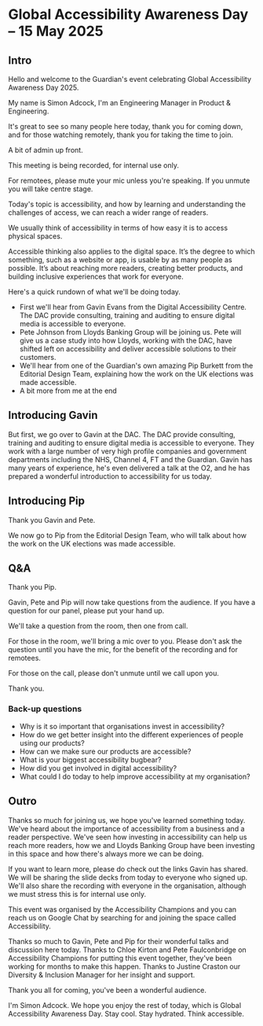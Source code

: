 # Global Accessibility Awareness Day – 15 May 2025

## Intro

Hello and welcome to the Guardian's event celebrating Global Accessibility Awareness Day 2025.

My name is Simon Adcock, I'm an Engineering Manager in Product & Engineering.

It's great to see so many people here today, thank you for coming down, and for those watching remotely, thank you for taking the time to join.

A bit of admin up front.

This meeting is being recorded, for internal use only. 

For remotees, please mute your mic unless you're speaking. If you unmute you will take centre stage.

Today's topic is accessibility, and how by learning and understanding the challenges of access, we can reach a wider range of readers.

We usually think of accessibility in terms of how easy it is to access physical spaces.

Accessible thinking also applies to the digital space. It’s the degree to which something, such as a website or app, is usable by as many people as possible. It’s about reaching more readers, creating better products, and building inclusive experiences that work for everyone.

Here's a quick rundown of what we'll be doing today.

- First we'll hear from Gavin Evans from the Digital Accessibility Centre. The DAC provide consulting, training and auditing to ensure digital media is accessible to everyone.
- Pete Johnson from Lloyds Banking Group will be joining us. Pete will give us a case study into how Lloyds, working with the DAC, have shifted left on accessibility and  deliver accessible solutions to their customers.
- We'll hear from one of the Guardian's own amazing Pip Burkett from the Editorial Design Team, explaining how the work on the UK elections was made accessible.
- A bit more from me at the end

## Introducing Gavin

But first, we go over to Gavin at the DAC. The DAC provide consulting, training and auditing to ensure digital media is accessible to everyone. They work with a large number of very high profile companies and government departments including the NHS, Channel 4, FT and the Guardian. Gavin has many years of experience, he's even delivered a talk at the O2, and he has prepared a wonderful introduction to accessibility for us today.

## Introducing Pip

Thank you Gavin and Pete.

We now go to Pip from the Editorial Design Team, who will talk about how the work on the UK elections was made accessible.

## Q&A

Thank you Pip.

Gavin, Pete and Pip will now take questions from the audience. If you have a question for our panel, please put your hand up.

We'll take a question from the room, then one from call.

For those in the room, we'll bring a mic over to you. Please don't ask the question until you have the mic, for the benefit of the recording and for remotees.

For those on the call, please don't unmute until we call upon you.

Thank you.

### Back-up questions

- Why is it so important that organisations invest in accessibility?
- How do we get better insight into the different experiences of people using our products?
- How can we make sure our products are accessible?
- What is your biggest accessibility bugbear?
- How did you get involved in digital accessibility?
- What could I do today to help improve accessibility at my organisation?

## Outro

Thanks so much for joining us, we hope you've learned something today. We've heard about the importance of accessibility from a business and a reader perspective. We've seen how investing in accessibility can help us reach more readers, how we and Lloyds Banking Group have been investing in this space and how there's always more we can be doing.

If you want to learn more, please do check out the links Gavin has shared. We will be sharing the slide decks from today to everyone who signed up. We'll also share the recording with everyone in the organisation, although we must stress this is for internal use only.

This event was organised by the Accessibility Champions and you can reach us on Google Chat by searching for and joining the space called Accessibility.

Thanks so much to Gavin, Pete and Pip for their wonderful talks and discussion here today. Thanks to Chloe Kirton and Pete Faulconbridge on Accessibility Champions for putting this event together, they've been working for months to make this happen. Thanks to Justine Craston our Diversity & Inclusion Manager for her insight and support.

Thank you all for coming, you've been a wonderful audience. 

I'm Simon Adcock. We hope you enjoy the rest of today, which is Global Accessibility Awareness Day. Stay cool. Stay hydrated. Think accessible.